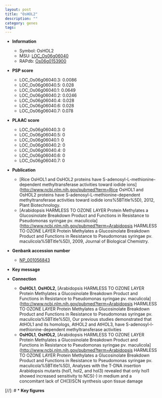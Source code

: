 ```yaml
---
layout: post
title: "OsHOL2"
description: ""
category: genes
tags: 
---
```


* **Information**  
    + Symbol: OsHOL2  
    + MSU: [LOC_Os06g06040](http://rice.plantbiology.msu.edu/cgi-bin/ORF_infopage.cgi?orf=LOC_Os06g06040)  
    + RAPdb: [Os06g0153900](http://rapdb.dna.affrc.go.jp/viewer/gbrowse_details/irgsp1?name=Os06g0153900)  

* **PSP score**  
    + LOC_Os06g06040.3: 0.0086 
    + LOC_Os06g06040.5: 0.028 
    + LOC_Os06g06040.1: 0.0649 
    + LOC_Os06g06040.2: 0.0246 
    + LOC_Os06g06040.4: 0.028 
    + LOC_Os06g06040.6: 0.028 
    + LOC_Os06g06040.7: 0.078 

* **PLAAC score**  
    + LOC_Os06g06040.3: 0 
    + LOC_Os06g06040.5: 0 
    + LOC_Os06g06040.1: 0 
    + LOC_Os06g06040.2: 0 
    + LOC_Os06g06040.4: 0 
    + LOC_Os06g06040.6: 0 
    + LOC_Os06g06040.7: 0 

* **Publication**  
    + [Rice OsHOL1 and OsHOL2 proteins have S-adenosyl-L-methionine-dependent methyltransferase activities toward iodide ions](http://www.ncbi.nlm.nih.gov/pubmed?term=Rice OsHOL1 and OsHOL2 proteins have S-adenosyl-L-methionine-dependent methyltransferase activities toward iodide ions%5BTitle%5D), 2012, Plant Biotechnology.
    + [Arabidopsis HARMLESS TO OZONE LAYER Protein Methylates a Glucosinolate Breakdown Product and Functions in Resistance to Pseudomonas syringae pv. maculicola](http://www.ncbi.nlm.nih.gov/pubmed?term=Arabidopsis HARMLESS TO OZONE LAYER Protein Methylates a Glucosinolate Breakdown Product and Functions in Resistance to Pseudomonas syringae pv. maculicola%5BTitle%5D), 2009, Journal of Biological Chemistry.

* **Genbank accession number**  
    + [NP_001056843](http://www.ncbi.nlm.nih.gov/nuccore/NP_001056843)

* **Key message**  

* **Connection**  
    + __OsHOL1__, __OsHOL2__, [Arabidopsis HARMLESS TO OZONE LAYER Protein Methylates a Glucosinolate Breakdown Product and Functions in Resistance to Pseudomonas syringae pv. maculicola](http://www.ncbi.nlm.nih.gov/pubmed?term=Arabidopsis HARMLESS TO OZONE LAYER Protein Methylates a Glucosinolate Breakdown Product and Functions in Resistance to Pseudomonas syringae pv. maculicola%5BTitle%5D), Our previous studies demonstrated that AtHOL1 and its homologs, AtHOL2 and AtHOL3, have S-adenosyl-l-methionine-dependent methyltransferase activities
    + __OsHOL1__, __OsHOL2__, [Arabidopsis HARMLESS TO OZONE LAYER Protein Methylates a Glucosinolate Breakdown Product and Functions in Resistance to Pseudomonas syringae pv. maculicola](http://www.ncbi.nlm.nih.gov/pubmed?term=Arabidopsis HARMLESS TO OZONE LAYER Protein Methylates a Glucosinolate Breakdown Product and Functions in Resistance to Pseudomonas syringae pv. maculicola%5BTitle%5D), Analyses with the T-DNA insertion Arabidopsis mutants (hol1, hol2, and hol3) revealed that only hol1 showed increased sensitivity to NCS(-) in medium and a concomitant lack of CH(3)SCN synthesis upon tissue damage

[//]: # * **Key figures**  


